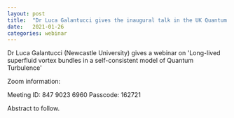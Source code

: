 ```yaml
---
layout: post
title:  "Dr Luca Galantucci gives the inaugural talk in the UK Quantum Fluid Webinar series (4pm UK time)"
date:   2021-01-26
categories: webinar
---
```

Dr Luca Galantucci (Newcastle University) gives a webinar on 'Long-lived superfluid vortex bundles in a self-consistent model of Quantum Turbulence'

Zoom information:

Meeting ID: 847 9023 6960
Passcode: 162721

Abstract to follow.


